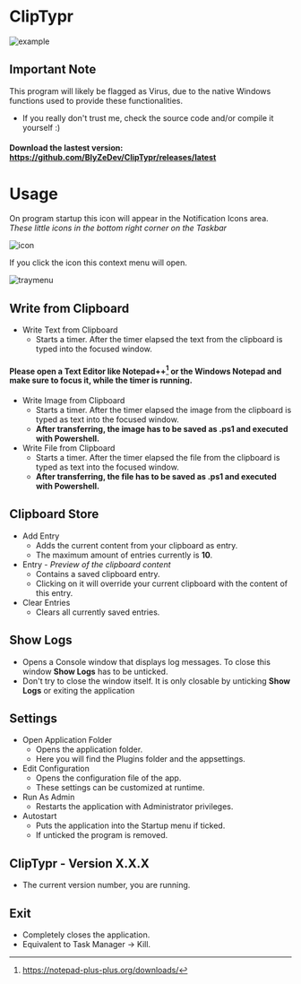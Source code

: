 # ClipTypr

![example](https://github.com/user-attachments/assets/b745d66c-4894-4065-bcaa-fc933328e35b)

## Important Note
This program will likely be flagged as Virus, due to the native Windows functions used to provide these functionalities.
- If you really don't trust me, check the source code and/or compile it yourself :)

#### Download the lastest version: https://github.com/BlyZeDev/ClipTypr/releases/latest

# Usage
On program startup this icon will appear in the Notification Icons area. *These little icons in the bottom right corner on the Taskbar*

![icon](https://github.com/BlyZeDev/ClipTypr/blob/master/ClipTypr/icon.ico)

If you click the icon this context menu will open.

![traymenu](https://github.com/user-attachments/assets/6f318a94-f2c7-487c-b4e9-cf0db0c08592)

## Write from Clipboard
- Write Text from Clipboard
  - Starts a timer. After the timer elapsed the text from the clipboard is typed into the focused window.

#### Please open a Text Editor like Notepad++[^notepad++] or the Windows Notepad and make sure to focus it, while the timer is running.

- Write Image from Clipboard
  - Starts a timer. After the timer elapsed the image from the clipboard is typed as text into the focused window.
  - **After transferring, the image has to be saved as .ps1 and executed with Powershell.**
- Write File from Clipboard
  - Starts a timer. After the timer elapsed the file from the clipboard is typed as text into the focused window.
  - **After transferring, the file has to be saved as .ps1 and executed with Powershell.**

## Clipboard Store
- Add Entry
  - Adds the current content from your clipboard as entry.
  - The maximum amount of entries currently is **10**.
- Entry - *Preview of the clipboard content*
  - Contains a saved clipboard entry.
  - Clicking on it will override your current clipboard with the content of this entry.
- Clear Entries
  - Clears all currently saved entries.

## Show Logs
- Opens a Console window that displays log messages. To close this window **Show Logs** has to be unticked.
- Don't try to close the window itself. It is only closable by unticking **Show Logs** or exiting the application

## Settings
- Open Application Folder
  - Opens the application folder.
  - Here you will find the Plugins folder and the appsettings.
- Edit Configuration
  - Opens the configuration file of the app.
  - These settings can be customized at runtime.
- Run As Admin
  - Restarts the application with Administrator privileges.
- Autostart
  - Puts the application into the Startup menu if ticked.
  - If unticked the program is removed.

## ClipTypr - Version X.X.X
  - The current version number, you are running.

## Exit
  - Completely closes the application.
  - Equivalent to Task Manager -> Kill.

[^notepad++]: https://notepad-plus-plus.org/downloads/
